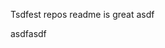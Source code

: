 Tsdfest repos readme is great asdf







asdfasdf







































































